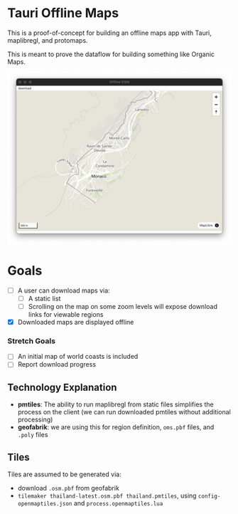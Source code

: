 # Tauri Offline Maps

This is a proof-of-concept for building an offline maps app with Tauri, maplibregl, and protomaps.

This is meant to prove the dataflow for building something like Organic Maps.

![screenshot](./docs/screenshot.png)

# Goals

- [ ] A user can download maps via:
  - [ ] A static list
  - [ ] Scrolling on the map on some zoom levels will expose download links for viewable regions
- [x] Downloaded maps are displayed offline

### Stretch Goals

- [ ] An initial map of world coasts is included
- [ ] Report download progress

## Technology Explanation

- **pmtiles**: The ability to run maplibregl from static files simplifies the process on the client (we can run downloaded pmtiles without additional processing)
- **geofabrik**: we are using this for region definition, `oms.pbf` files, and `.poly` files

## Tiles

Tiles are assumed to be generated via:

- download `.osm.pbf` from geofabrik
- `tilemaker thailand-latest.osm.pbf thailand.pmtiles`, using `config-openmaptiles.json` and `process.openmaptiles.lua`

